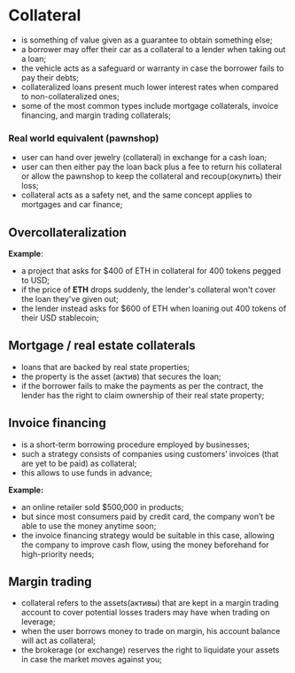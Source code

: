# Collateral

- is something of value given as a guarantee to obtain something else;
- a borrower may offer their car as a collateral to a lender when taking out a loan;
- the vehicle acts as a safeguard or warranty in case the borrower fails to pay their debts;
- collateralized loans present much lower interest rates when compared to non-collateralized ones;
- some of the most common types include mortgage collaterals, invoice financing, and margin trading collaterals;

### Real world equivalent (pawnshop)

- user can hand over jewelry (collateral) in exchange for a cash loan; 
- user can then either pay the loan back plus a fee to return his collateral or allow the pawnshop to keep the collateral and recoup(окупить) their loss; 
- collateral acts as a safety net, and the same concept applies to mortgages and car finance;

## Overcollateralization

**Example**: 

- a project that asks for $400 of ETH in collateral for 400 tokens pegged to USD;
- if the price of **ETH** drops suddenly, the lender's collateral won't cover the loan they've given out;
- the lender instead asks for $600 of ETH when loaning out 400 tokens of their USD stablecoin;

## Mortgage / real estate collaterals

- loans that are backed by real state properties;
- the property is the asset (актив) that secures the loan;
- if the borrower fails to make the payments as per the contract, the lender has the right to claim ownership of their real state property;

## Invoice financing

- is a short-term borrowing procedure employed by businesses;
- such a strategy consists of companies using customers’ invoices (that are yet to be paid) as collateral;
- this allows to use funds in advance;

**Example:**

- an online retailer sold $500,000 in products;
- but since most consumers paid by credit card, the company won’t be able to use the money anytime soon;
- the invoice financing strategy would be suitable in this case, allowing the company to improve cash flow, using the money beforehand for high-priority needs;

## Margin trading

- collateral refers to the assets(активы) that are kept in a margin trading account to cover potential losses traders may have when trading on leverage;
- when the user borrows money to trade on margin, his account balance will act as collateral;
- the brokerage (or exchange) reserves the right to liquidate your assets in case the market moves against you;